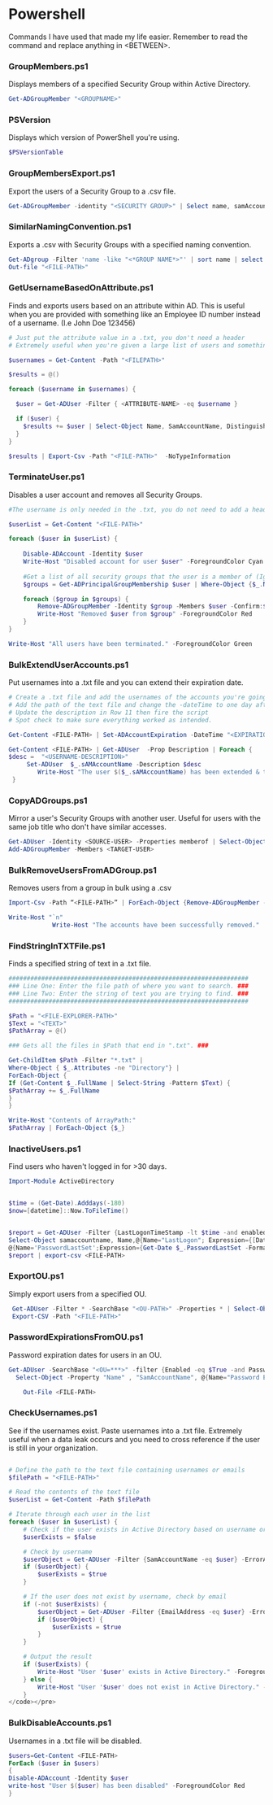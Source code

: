 # Powershell

Commands I have used that made my life easier. Remember to read the command and replace anything in \<BETWEEN>.

### GroupMembers.ps1

Displays members of a specified Security Group within Active Directory.

```powershell
Get-ADGroupMember "<GROUPNAME>"
```

### PSVersion

Displays which version of PowerShell you're using.

```powershell
$PSVersionTable
```

### GroupMembersExport.ps1

Export the users of a Security Group to a .csv file.

```powershell
Get-ADGroupMember -identity "<SECURITY GROUP>" | Select name, samAccountname | Export-csv -path "<FILE-PATH>"
```

### SimilarNamingConvention.ps1

Exports a .csv with Security Groups with a specified naming convention.

```powershell
Get-ADgroup -Filter 'name -like "<*GROUP NAME*>"' | sort name | select name |
Out-file "<FILE-PATH>"
```

### GetUsernameBasedOnAttribute.ps1

Finds and exports users based on an attribute within AD. This is useful when you are provided with something like an Employee ID number instead of a username. (I.e John Doe 123456)

```powershell
# Just put the attribute value in a .txt, you don't need a header
# Extremely useful when you're given a large list of users and something like an EID and you need to get their usernames

$usernames = Get-Content -Path "<FILEPATH>"

$results = @()

foreach ($username in $usernames) {

  $user = Get-ADUser -Filter { <ATTRIBUTE-NAME> -eq $username }

  if ($user) {
    $results += $user | Select-Object Name, SamAccountName, DistinguishedName
  }
}

$results | Export-Csv -Path "<FILE-PATH>"  -NoTypeInformation
```

### TerminateUser.ps1

Disables a user account and removes all Security Groups.

```powershell
#The username is only needed in the .txt, you do not need to add a header.

$userList = Get-Content "<FILE-PATH>"

foreach ($user in $userList) {
    
    Disable-ADAccount -Identity $user
    Write-Host "Disabled account for user $user" -ForegroundColor Cyan
    
    #Get a list of all security groups that the user is a member of (Ignore Domain Users so the error doesn't occur)
    $groups = Get-ADPrincipalGroupMembership $user | Where-Object {$_.Name -ne "Domain Users" -and $_.GroupCategory -eq "Security"}

    foreach ($group in $groups) {
        Remove-ADGroupMember -Identity $group -Members $user -Confirm:$false
        Write-Host "Removed $user from $group" -ForegroundColor Red
    }
}

Write-Host "All users have been terminated." -ForegroundColor Green
```

### BulkExtendUserAccounts.ps1

Put usernames into a .txt file and you can extend their expiration date.

```powershell
# Create a .txt file and add the usernames of the accounts you're going to extend. No need to add a header in it.
# Add the path of the text file and change the -dateTime to one day after the expiration date
# Update the description in Row 11 then fire the script 
# Spot check to make sure everything worked as intended.

Get-Content <FILE-PATH> | Set-ADAccountExpiration -DateTime "<EXPIRATION DATE>"  

Get-Content <FILE-PATH> | Get-ADUser  -Prop Description | Foreach {
$desc =  "<USERNAME-DESCRIPTION>"
     Set-ADUser  $_.sAMAccountName -Description $desc
        Write-Host "The user $($_.sAMAccountName) has been extended & the description updated to $($desc)" -ForegroundColor Green
 }
```

### CopyADGroups.ps1

Mirror a user's Security Groups with another user. Useful for users with the same job title who don't have similar accesses.

```powershell
Get-ADUser -Identity <SOURCE-USER> -Properties memberof | Select-Object -ExpandProperty memberof | 
Add-ADGroupMember -Members <TARGET-USER>
```

### BulkRemoveUsersFromADGroup.ps1

Removes users from a group in bulk using a .csv

```powershell
Import-Csv -Path “<FILE-PATH>” | ForEach-Object {Remove-ADGroupMember -Identity “<SECURITY-GROUP>” -Members $_.’User-Name’ -Confirm:$false}

Write-Host "`n"
    		Write-Host "The accounts have been successfully removed."
```

### FindStringInTXTFile.ps1

Finds a specified string of text in a .txt file.

```powershell
##################################################################
### Line One: Enter the file path of where you want to search. ###
### Line Two: Enter the string of text you are trying to find. ###
##################################################################

$Path = "<FILE-EXPLORER-PATH>"
$Text = "<TEXT>"
$PathArray = @()

### Gets all the files in $Path that end in ".txt". ###

Get-ChildItem $Path -Filter "*.txt" |
Where-Object { $_.Attributes -ne "Directory"} |
ForEach-Object {
If (Get-Content $_.FullName | Select-String -Pattern $Text) {
$PathArray += $_.FullName
}
}

Write-Host "Contents of ArrayPath:"
$PathArray | ForEach-Object {$_}
```

### InactiveUsers.ps1

Find users who haven't logged in for >30 days.

```powershell
Import-Module ActiveDirectory


$time = (Get-Date).Adddays(-180)
$now=[datetime]::Now.ToFileTime()


$report = Get-ADUser -Filter {LastLogonTimeStamp -lt $time -and enabled -eq $false -and PasswordNeverExpires -eq $false -and (accountexpires -ge $now -or accountexpires -eq 0)} -Properties Name, SamAccountName, DistinguishedName, LastLogonTimeStamp, PasswordLastSet | 
Select-Object samaccountname, Name,@{Name="LastLogon"; Expression={[DateTime]::FromFileTime($_.lastLogonTimestamp).ToString('yyyy-MM-dd')}},
@{Name='PasswordLastSet';Expression={Get-Date $_.PasswordLastSet -Format 'yyyy-MM-dd'}} | sort-object -property LastLogon, PasswordLastSet -Descending
$report | export-csv <FILE-PATH>
```

### ExportOU.ps1

Simply export users from a specified OU.

```powershell
 Get-ADUser -Filter * -SearchBase "<OU-PATH>" -Properties * | Select-Object name, samAccountName, description | 
 Export-CSV -Path "<FILE-PATH>"
```

### PasswordExpirationsFromOU.ps1

Password expiration dates for users in an OU.

```powershell
Get-ADUser -SearchBase "<OU=***>" -filter {Enabled -eq $True -and PasswordNeverExpires -eq $False} -Properties "Name", "SamAccountName","msDS-UserPasswordExpiryTimeComputed" | 
  Select-Object -Property "Name" , "SamAccountName", @{Name="Password Expiry Date"; Expression={[datetime]::FromFileTime($_."msDS-UserPasswordExpiryTimeComputed")}} |

    Out-File <FILE-PATH>
```

### CheckUsernames.ps1

See if the usernames exist. Paste usernames into a .txt file. Extremely useful when a data leak occurs and you need to cross reference if the user is still in your organization.

```powershell

# Define the path to the text file containing usernames or emails
$filePath = "<FILE-PATH>"

# Read the contents of the text file
$userList = Get-Content -Path $filePath

# Iterate through each user in the list
foreach ($user in $userList) {
    # Check if the user exists in Active Directory based on username or email
    $userExists = $false

    # Check by username
    $userObject = Get-ADUser -Filter {SamAccountName -eq $user} -ErrorAction SilentlyContinue
    if ($userObject) {
        $userExists = $true
    }

    # If the user does not exist by username, check by email
    if (-not $userExists) {
        $userObject = Get-ADUser -Filter {EmailAddress -eq $user} -ErrorAction SilentlyContinue
        if ($userObject) {
            $userExists = $true
        }
    }

    # Output the result
    if ($userExists) {
        Write-Host "User '$user' exists in Active Directory." -ForegroundColor Green
    } else {
        Write-Host "User '$user' does not exist in Active Directory." -ForegroundColor Red
    }
</code></pre>
```

### BulkDisableAccounts.ps1

Usernames in a .txt file will be disabled.

```powershell
$users=Get-Content <FILE-PATH>
ForEach ($user in $users)
{
Disable-ADAccount -Identity $user
write-host "User $($user) has been disabled" -ForegroundColor Red
}
```
